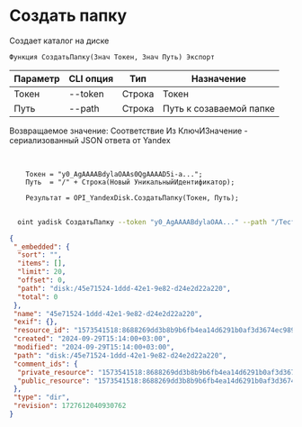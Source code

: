 ﻿---
sidebar_position: 2
---

# Создать папку
 Создает каталог на диске



`Функция СоздатьПапку(Знач Токен, Знач Путь) Экспорт`

  | Параметр | CLI опция | Тип | Назначение |
  |-|-|-|-|
  | Токен | --token | Строка | Токен |
  | Путь | --path | Строка | Путь к созаваемой папке |

  
  Возвращаемое значение:   Соответствие Из КлючИЗначение - сериализованный JSON ответа от Yandex

<br/>




```bsl title="Пример кода"
    Токен = "y0_AgAAAABdylaOAAs0QgAAAAD5i-a...";
    Путь  = "/" + Строка(Новый УникальныйИдентификатор);

    Результат = OPI_YandexDisk.СоздатьПапку(Токен, Путь);
```



```sh title="Пример команды CLI"
    
  oint yadisk СоздатьПапку --token "y0_AgAAAABdylaOAA..." --path "/Тестовая папка"

```

```json title="Результат"
{
 "_embedded": {
  "sort": "",
  "items": [],
  "limit": 20,
  "offset": 0,
  "path": "disk:/45e71524-1ddd-42e1-9e82-d24e2d22a220",
  "total": 0
 },
 "name": "45e71524-1ddd-42e1-9e82-d24e2d22a220",
 "exif": {},
 "resource_id": "1573541518:8688269dd3b8b9b6fb4ea14d6291b0af3d3674ec9898c1e4c906523bed448ab1",
 "created": "2024-09-29T15:14:00+03:00",
 "modified": "2024-09-29T15:14:00+03:00",
 "path": "disk:/45e71524-1ddd-42e1-9e82-d24e2d22a220",
 "comment_ids": {
  "private_resource": "1573541518:8688269dd3b8b9b6fb4ea14d6291b0af3d3674ec9898c1e4c906523bed448ab1",
  "public_resource": "1573541518:8688269dd3b8b9b6fb4ea14d6291b0af3d3674ec9898c1e4c906523bed448ab1"
 },
 "type": "dir",
 "revision": 1727612040930762
}
```
